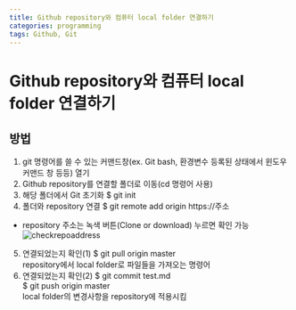 ```yaml
---
title: Github repository와 컴퓨터 local folder 연결하기
categories: programming
tags: Github, Git
---
```


<!-- more -->

# Github repository와 컴퓨터 local folder 연결하기

## 방법
1. git 명령어를 쓸 수 있는 커맨드창(ex. Git bash, 환경변수 등록된 상태에서 윈도우 커맨드 창 등등) 열기
2. Github repository를 연결할 폴더로 이동(cd 명령어 사용)
3. 해당 폴더에서 Git 초기화
$ git init
4. 폴더와 repository 연결
$ git remote add origin https://주소<br/>
- repository 주소는 녹색 버튼(Clone or download) 누르면 확인 가능
![checkrepoaddress](../image/checkgitaddres.png)
5. 연결되었는지 확인(1)
$ git pull origin master<br/>
repository에서 local folder로 파일들을 가져오는 명령어
6. 연결되었는지 확인(2)
$ git commit test.md<br/>
$ git push origin master<br/>
local folder의 변경사항을 repository에 적용시킴

